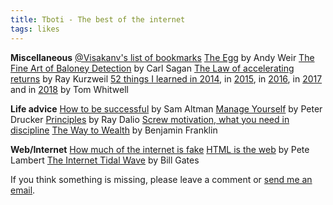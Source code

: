 ```yaml
---
title: Tboti - The best of the internet
tags: likes
---
```



<strong>Miscellaneous</strong>
<a href="http://www.visakanv.com/blog/bookmarks/" target="_blank" rel="noopener noreferrer">@Visakanv's list of bookmarks</a>
<a href="http://www.galactanet.com/oneoff/theegg_mod.html" target="_blank" rel="noopener noreferrer">The Egg</a> by Andy Weir
<a href="http://www.inf.fu-berlin.de/lehre/pmo/eng/Sagan-Baloney.pdf" target="_blank" rel="noopener noreferrer">The Fine Art of Baloney Detection</a> by Carl Sagan
<a href="https://www.kurzweilai.net/the-law-of-accelerating-returns" rel="noopener noreferrer" target="_blank">The Law of accelerating returns</a> by Ray Kurzweil
<a href="https://medium.com/@tomwhitwell/52-things-i-learned-in-2014-91fb546741cc" rel="noopener noreferrer" target="_blank">52 things I learned in 2014</a>, in <a href="https://medium.com/fluxx-studio-notes/52-things-i-learned-in-2015-c5c74eed24e0" rel="noopener noreferrer" target="_blank">2015</a>, in <a href="https://medium.com/fluxx-studio-notes/52-things-i-learned-in-2016-299fd1e6a62b" rel="noopener noreferrer" target="_blank">2016</a>, in <a href="https://medium.com/fluxx-studio-notes/52-things-i-learned-in-2017-d9fb0040bdcb" rel="noopener noreferrer" target="_blank">2017</a> and in <a href="https://medium.com/fluxx-studio-notes/52-things-i-learned-in-2018-b07fc110d8e1" rel="noopener noreferrer" target="_blank">2018</a> by Tom Whitwell

<strong>Life advice</strong>
<a href="http://blog.samaltman.com/how-to-be-successful" target="_blank" rel="noopener noreferrer">How to be successful</a> by Sam Altman
<a href="http://www.michaelpetralia.com/documents/Drucker_1999_Managing%20Oneself.pdf" target="_blank" rel="noopener noreferrer">Manage Yourself</a> by Peter Drucker
<a href="https://www.principles.com/" rel="noopener noreferrer" target="_blank">Principles</a> by Ray Dalio
<a href="http://www.wisdomination.com/screw-motivation-what-you-need-is-discipline/" rel="noopener noreferrer" target="_blank">Screw motivation, what you need in discipline</a>
<a href="http://www.swarthmore.edu/SocSci/bdorsey1/41docs/52-fra.html" rel="noopener noreferrer" target="_blank">The Way to Wealth</a> by Benjamin Franklin

<strong>Web/Internet</strong>
<a href="https://nymag.com/intelligencer/2018/12/how-much-of-the-internet-is-fake.html" target="_blank" rel="noopener noreferrer">How much of the internet is fake</a>
<a href="https://www.petelambert.com/journal/html-is-the-web" target="_blank" rel="noopener noreferrer">HTML is the web</a> by Pete Lambert
<a href="http://www.lettersofnote.com/2011/07/internet-tidal-wave.html" rel="noopener noreferrer" target="_blank">The Internet Tidal Wave</a> by Bill Gates

If you think something is missing, please leave a comment or <a href="mailto:rodrigoturner.carlos@gmail.com">send me an email</a>.